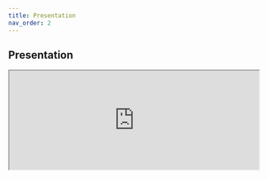 ```yaml
---
title: Presentation
nav_order: 2
---
```



## Presentation


<iframe src="https://github.com/IkeTurtle/gamedle/blob/main/docs/assets/images/gamedle_presentation.pdf" width="100%" height="200px">Download PDF</iframe>


